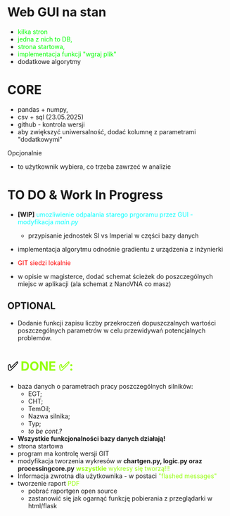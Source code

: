 # Web GUI na stan 
- <span style="color:lime"> kilka stron
- <span style="color:lime"> jedna z nich to DB, 
- <span style="color:lime"> strona startowa,
- <span style="color:lime"> implementacja funkcji "wgraj plik"
- dodatkowe algorytmy

# CORE
- pandas + numpy,
- csv + sql (23.05.2025)
- github - kontrola wersji
- aby zwiększyć uniwersalność, dodać kolumnę z parametrami "dodatkowymi"

Opcjonalnie
- to użytkownik wybiera, co trzeba zawrzeć w analizie 

# TO DO & Work In Progress
- **[WIP]** <span style="color:cyan"> umozliwienie odpalania starego prgoramu przez GUI - modyfikacja *main.py* </span>
  
  - przypisanie jednostek SI vs Imperial w części bazy danych

- implementacja algorytmu odnośnie gradientu z urządzenia z inżynierki
  
- <span style="color:red"> GIT siedzi lokalnie 
- w opisie w magisterce, dodać schemat ścieżek do poszczególnych miejsc w aplikacji (ala schemat z NanoVNA co masz)

## OPTIONAL
- Dodanie funkcji zapisu liczby przekroczeń dopuszczalnych wartości poszczególnych parametrów w celu przewidywań potencjalnych problemów. 

# ✅<span style="color:#94fe0c"> DONE ✅:
- baza danych o parametrach pracy poszczególnych silników:
  - EGT;
  - CHT;
  - TemOil;
  - Nazwa silnika;
  - Typ;
  - *to be cont.?*
- **Wszystkie funkcjonalności bazy danych działają!**
- strona startowa
- program ma kontrolę wersji GIT
- modyfikacja tworzenia wykresów w **chartgen.py, logic.py oraz processingcore.py** <span style="color:#94fe0c"> **wszystkie** wykresy się tworzą!!!
- Informacja zwrotna dla użytkownika - w postaci <span style="color:#94fe0c">"flashed messages"
- tworzenie raport <span style="color:#94fe0c"> PDF </span>
  - pobrać raportgen open source
  - zastanowić się jak ogarnąć funkcję pobierania z przeglądarki w html/flask